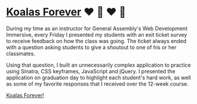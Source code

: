 # [Koalas Forever](https://koalas-forever.herokuapp.com) :heart: :koala: :heart: :koala:

During my time as an instructor for General Assembly's Web Development Immersive, every Friday I presented my students with an exit ticket survey  to receive feedback on how the class was going. The ticket always ended with a question asking students to give a shoutout to one of his or her classmates.

Using that question, I built an unnecessarily complex application to practice using  Sinatra, CSS keyframes, JavaScript and jQuery. I presented the application on graduation day to highlight each student's hard work, as well as some of my favorite responses that I received over the 12-week course.

[Koalas Forever!](https://koalas-forever.herokuapp.com)
